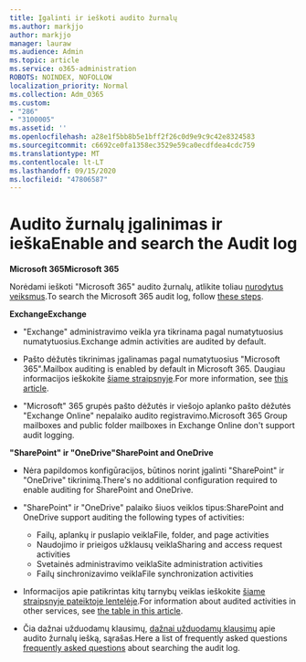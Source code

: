 ```yaml
---
title: Įgalinti ir ieškoti audito žurnalų
ms.author: markjjo
author: markjjo
manager: lauraw
ms.audience: Admin
ms.topic: article
ms.service: o365-administration
ROBOTS: NOINDEX, NOFOLLOW
localization_priority: Normal
ms.collection: Adm_O365
ms.custom:
- "286"
- "3100005"
ms.assetid: ''
ms.openlocfilehash: a28e1f5bb8b5e1bff2f26c0d9e9c9c42e8324583
ms.sourcegitcommit: c6692ce0fa1358ec3529e59ca0ecdfdea4cdc759
ms.translationtype: MT
ms.contentlocale: lt-LT
ms.lasthandoff: 09/15/2020
ms.locfileid: "47806587"
---
```

# <a name="enable-and-search-the-audit-log"></a><span data-ttu-id="78ae0-102">Audito žurnalų įgalinimas ir ieška</span><span class="sxs-lookup"><span data-stu-id="78ae0-102">Enable and search the Audit log</span></span>

<span data-ttu-id="78ae0-103">**Microsoft 365**</span><span class="sxs-lookup"><span data-stu-id="78ae0-103">**Microsoft 365**</span></span>

<span data-ttu-id="78ae0-104">Norėdami ieškoti "Microsoft 365" audito žurnalų, atlikite toliau [nurodytus veiksmus](https://docs.microsoft.com/microsoft-365/compliance/search-the-audit-log-in-security-and-compliance#search-the-audit-log).</span><span class="sxs-lookup"><span data-stu-id="78ae0-104">To search the Microsoft 365 audit log, follow [these steps](https://docs.microsoft.com/microsoft-365/compliance/search-the-audit-log-in-security-and-compliance#search-the-audit-log).</span></span>

<span data-ttu-id="78ae0-105">**Exchange**</span><span class="sxs-lookup"><span data-stu-id="78ae0-105">**Exchange**</span></span>

- <span data-ttu-id="78ae0-106">"Exchange" administravimo veikla yra tikrinama pagal numatytuosius numatytuosius.</span><span class="sxs-lookup"><span data-stu-id="78ae0-106">Exchange admin activities are audited by default.</span></span>

- <span data-ttu-id="78ae0-107">Pašto dėžutės tikrinimas įgalinamas pagal numatytuosius "Microsoft 365".</span><span class="sxs-lookup"><span data-stu-id="78ae0-107">Mailbox auditing is enabled by default in Microsoft 365.</span></span> <span data-ttu-id="78ae0-108">Daugiau informacijos ieškokite  [šiame straipsnyje](https://docs.microsoft.com/microsoft-365/compliance/enable-mailbox-auditing).</span><span class="sxs-lookup"><span data-stu-id="78ae0-108">For more information, see  [this article](https://docs.microsoft.com/microsoft-365/compliance/enable-mailbox-auditing).</span></span>

- <span data-ttu-id="78ae0-109">"Microsoft" 365 grupės pašto dėžutės ir viešojo aplanko pašto dėžutės "Exchange Online" nepalaiko audito registravimo.</span><span class="sxs-lookup"><span data-stu-id="78ae0-109">Microsoft 365 Group mailboxes and public folder mailboxes in Exchange Online don't support audit logging.</span></span>

<span data-ttu-id="78ae0-110">**"SharePoint" ir "OneDrive"**</span><span class="sxs-lookup"><span data-stu-id="78ae0-110">**SharePoint and OneDrive**</span></span>

- <span data-ttu-id="78ae0-111">Nėra papildomos konfigūracijos, būtinos norint įgalinti "SharePoint" ir "OneDrive" tikrinimą.</span><span class="sxs-lookup"><span data-stu-id="78ae0-111">There's no additional configuration required to enable auditing for SharePoint and OneDrive.</span></span>

- <span data-ttu-id="78ae0-112">"SharePoint" ir "OneDrive" palaiko šiuos veiklos tipus:</span><span class="sxs-lookup"><span data-stu-id="78ae0-112">SharePoint and OneDrive support auditing the following types of activities:</span></span>

    - <span data-ttu-id="78ae0-113">Failų, aplankų ir puslapio veikla</span><span class="sxs-lookup"><span data-stu-id="78ae0-113">File, folder, and page activities</span></span>
    - <span data-ttu-id="78ae0-114">Naudojimo ir prieigos užklausų veikla</span><span class="sxs-lookup"><span data-stu-id="78ae0-114">Sharing and access request activities</span></span>
    - <span data-ttu-id="78ae0-115">Svetainės administravimo veikla</span><span class="sxs-lookup"><span data-stu-id="78ae0-115">Site administration activities</span></span>
    - <span data-ttu-id="78ae0-116">Failų sinchronizavimo veikla</span><span class="sxs-lookup"><span data-stu-id="78ae0-116">File synchronization activities</span></span>

- <span data-ttu-id="78ae0-117">Informacijos apie patikrintas kitų tarnybų veiklas ieškokite  [šiame straipsnyje pateiktoje lentelėje](https://docs.microsoft.com/microsoft-365/compliance/search-the-audit-log-in-security-and-compliance#audited-activities).</span><span class="sxs-lookup"><span data-stu-id="78ae0-117">For information about audited activities in other services, see  [the table in this article](https://docs.microsoft.com/microsoft-365/compliance/search-the-audit-log-in-security-and-compliance#audited-activities).</span></span>

- <span data-ttu-id="78ae0-118">Čia dažnai užduodamų klausimų, [dažnai užduodamų klausimų](https://docs.microsoft.com/microsoft-365/compliance/search-the-audit-log-in-security-and-compliance#frequently-asked-questions) apie audito žurnalų iešką, sąrašas.</span><span class="sxs-lookup"><span data-stu-id="78ae0-118">Here a list of frequently asked questions [frequently asked questions](https://docs.microsoft.com/microsoft-365/compliance/search-the-audit-log-in-security-and-compliance#frequently-asked-questions) about searching the audit log.</span></span>